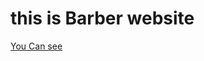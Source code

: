 <h1>this is Barber website</h1>
<a href="https://maryama-mohamed.github.io/Barber-Website/">You Can see</a>
